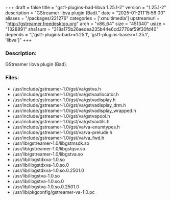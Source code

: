 +++
draft = false
title = "gst1-plugins-bad-libva 1.25.1-2"
version = "1.25.1-2"
description = "GStreamer libva plugin (Bad)."
date = "2025-01-21T15:56:00"
aliases = "/packages/221276"
categories = ['xmultimedia']
upstreamurl = "http://gstreamer.freedesktop.org"
arch = "x86_64"
size = "451340"
usize = "1328891"
sha1sum = "318a175b26aedea235b44e6cd2770af59f30fd40"
depends = "['gst1-plugins-bad>=1.25.1', 'gst1-plugins-base>=1.25.1', 'libva']"
+++
### Description: 
GStreamer libva plugin (Bad).

### Files: 
* /usr/include/gstreamer-1.0/gst/va/gstva.h
* /usr/include/gstreamer-1.0/gst/va/gstvaallocator.h
* /usr/include/gstreamer-1.0/gst/va/gstvadisplay.h
* /usr/include/gstreamer-1.0/gst/va/gstvadisplay_drm.h
* /usr/include/gstreamer-1.0/gst/va/gstvadisplay_wrapped.h
* /usr/include/gstreamer-1.0/gst/va/gstvapool.h
* /usr/include/gstreamer-1.0/gst/va/gstvautils.h
* /usr/include/gstreamer-1.0/gst/va/va-enumtypes.h
* /usr/include/gstreamer-1.0/gst/va/va-prelude.h
* /usr/include/gstreamer-1.0/gst/va/va_fwd.h
* /usr/lib/gstreamer-1.0/libgstmsdk.so
* /usr/lib/gstreamer-1.0/libgstqsv.so
* /usr/lib/gstreamer-1.0/libgstva.so
* /usr/lib/libgstdxva-1.0.so
* /usr/lib/libgstdxva-1.0.so.0
* /usr/lib/libgstdxva-1.0.so.0.2501.0
* /usr/lib/libgstva-1.0.so
* /usr/lib/libgstva-1.0.so.0
* /usr/lib/libgstva-1.0.so.0.2501.0
* /usr/lib/pkgconfig/gstreamer-va-1.0.pc
